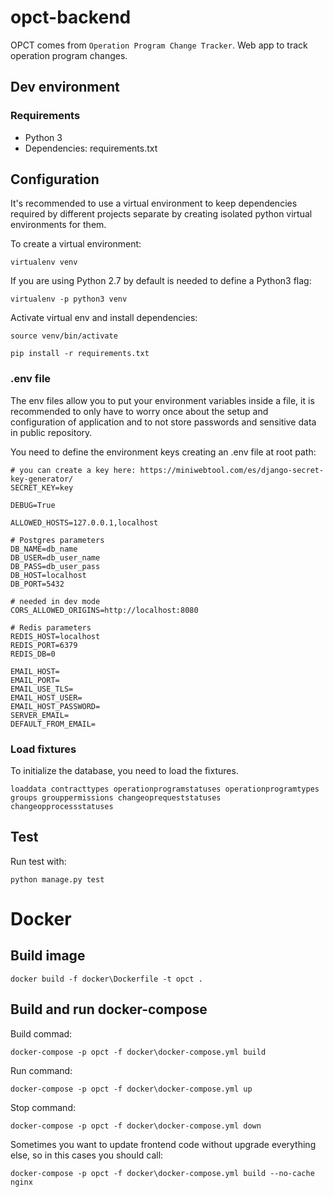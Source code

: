 # opct-backend

OPCT comes from `Operation Program Change Tracker`. Web app to track operation program changes.

## Dev environment

### Requirements

- Python 3
- Dependencies: requirements.txt

## Configuration

It's recommended to use a virtual environment to keep dependencies required by different projects separate by creating isolated python virtual environments for them.

To create a virtual environment:

```
virtualenv venv
```
If you are using Python 2.7 by default is needed to define a Python3 flag:

```
virtualenv -p python3 venv
```

Activate virtual env and install dependencies:
```
source venv/bin/activate
 
pip install -r requirements.txt
```

### .env file
The env files allow you to put your environment variables inside a file, it is recommended to only have to worry once about the setup and configuration of application and to not store passwords and sensitive data in public repository.
 
You need to define the environment keys creating an .env file at root path:

```
# you can create a key here: https://miniwebtool.com/es/django-secret-key-generator/
SECRET_KEY=key

DEBUG=True

ALLOWED_HOSTS=127.0.0.1,localhost

# Postgres parameters
DB_NAME=db_name
DB_USER=db_user_name
DB_PASS=db_user_pass
DB_HOST=localhost
DB_PORT=5432

# needed in dev mode
CORS_ALLOWED_ORIGINS=http://localhost:8080

# Redis parameters
REDIS_HOST=localhost
REDIS_PORT=6379
REDIS_DB=0

EMAIL_HOST=
EMAIL_PORT=
EMAIL_USE_TLS=
EMAIL_HOST_USER=
EMAIL_HOST_PASSWORD=
SERVER_EMAIL=
DEFAULT_FROM_EMAIL=
```

### Load fixtures 
To initialize the database, you need to load the fixtures.

```
loaddata contracttypes operationprogramstatuses operationprogramtypes groups grouppermissions changeoprequeststatuses changeopprocessstatuses
```
## Test

Run test with:
```
python manage.py test
```

# Docker

## Build image

```
docker build -f docker\Dockerfile -t opct .
```

## Build and run docker-compose

Build commad:
```
docker-compose -p opct -f docker\docker-compose.yml build
```

Run command:
```
docker-compose -p opct -f docker\docker-compose.yml up
```

Stop command:
```
docker-compose -p opct -f docker\docker-compose.yml down
```

Sometimes you want to update frontend code without upgrade everything else, so in this cases you should call:
```
docker-compose -p opct -f docker\docker-compose.yml build --no-cache nginx
```